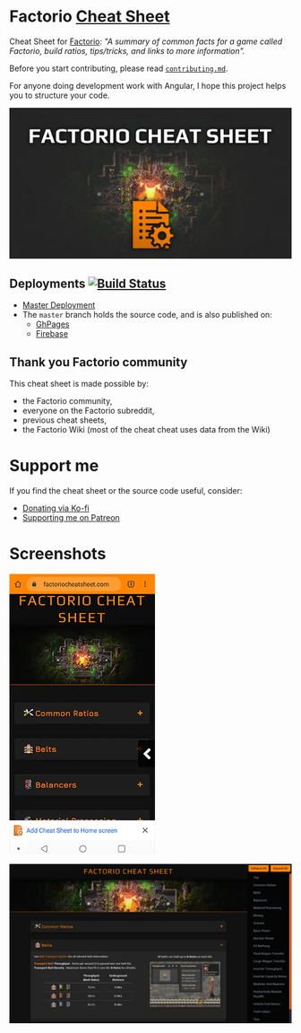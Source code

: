 # Factorio [Cheat Sheet](https://factoriocheatsheet.com/)

Cheat Sheet for [Factorio](https://www.factorio.com/): _"A summary of common facts for a game called Factorio, build ratios, tips/tricks, and links to more information"._

Before you start contributing, please read [`contributing.md`](https://github.com/deniszholob/factorio-cheat-sheet/blob/master/CONTRIBUTING.md).

For anyone doing development work with Angular, I hope this project helps you to structure your code.

![Factorio Cheat Sheet](src/assets/icons/factorio-cheat-sheet-splash.webp)

## Deployments [![Build Status](https://github.com/deniszholob/factorio-cheat-sheet/actions/workflows/main.yml/badge.svg)](https://github.com/deniszholob/factorio-cheat-sheet/actions/workflows/main.yml)

- [Master Deployment](https://factoriocheatsheet.com/)
- The `master` branch holds the source code, and is also published on:
  - [GhPages](https://deniszholob.github.io/factorio-cheat-sheet/)
  - [Firebase](https://factorio-cheat-sheet.web.app//)

## Thank you Factorio community

This cheat sheet is made possible by:

- the Factorio community,
- everyone on the Factorio subreddit,
- previous cheat sheets,
- the Factorio Wiki (most of the cheat cheat uses data from the Wiki)

# Support me

If you find the cheat sheet or the source code useful, consider:

- [Donating via Ko-fi](https://ko-fi.com/deniszholob)
- [Supporting me on Patreon](https://www.patreon.com/deniszholob)

# Screenshots

![Factorio Cheat Sheet Mobile Website](screenshots/factorio-sheat-sheet-home-screen-phone.webp)

![Factorio Cheat Sheet Desktop Website](screenshots/factorio-sheat-sheet-screen-pc.webp)
